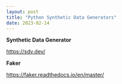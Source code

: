 ```yaml
---
layout: post
title: "Python Synthetic Data Generators"
date: 2023-02-14
---
```


**Synthetic Data Generator**

https://sdv.dev/

**Faker**

https://faker.readthedocs.io/en/master/
